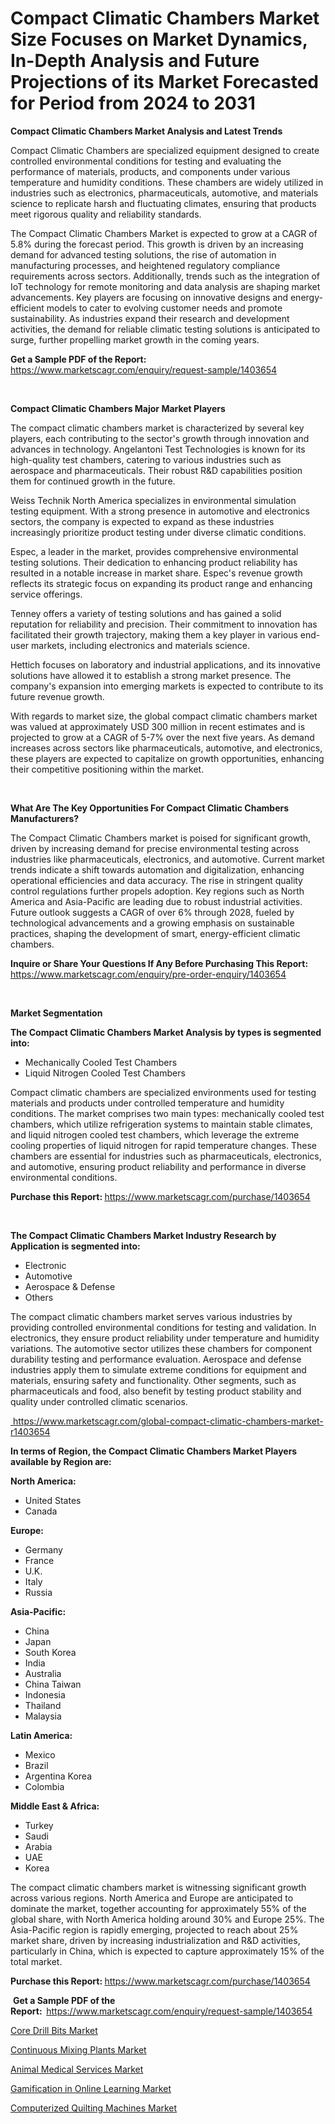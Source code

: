 <p><h1>Compact Climatic Chambers Market Size Focuses on Market Dynamics, In-Depth Analysis and Future Projections of its Market Forecasted for Period from 2024 to 2031</h1></p><p><strong>Compact Climatic Chambers Market Analysis and Latest Trends</strong></p>
<p><p>Compact Climatic Chambers are specialized equipment designed to create controlled environmental conditions for testing and evaluating the performance of materials, products, and components under various temperature and humidity conditions. These chambers are widely utilized in industries such as electronics, pharmaceuticals, automotive, and materials science to replicate harsh and fluctuating climates, ensuring that products meet rigorous quality and reliability standards.</p><p>The Compact Climatic Chambers Market is expected to grow at a CAGR of 5.8% during the forecast period. This growth is driven by an increasing demand for advanced testing solutions, the rise of automation in manufacturing processes, and heightened regulatory compliance requirements across sectors. Additionally, trends such as the integration of IoT technology for remote monitoring and data analysis are shaping market advancements. Key players are focusing on innovative designs and energy-efficient models to cater to evolving customer needs and promote sustainability. As industries expand their research and development activities, the demand for reliable climatic testing solutions is anticipated to surge, further propelling market growth in the coming years.</p></p>
<p><strong>Get a Sample PDF of the Report:&nbsp;</strong> <a href="https://www.marketscagr.com/enquiry/request-sample/1403654?utm_campaign=1186&utm_medium=2&utm_source=Github&utm_content=ia&utm_term=23102024&utm_id=compact-climatic-chambers">https://www.marketscagr.com/enquiry/request-sample/1403654</a></p>
<p>&nbsp;</p>
<p><strong>Compact Climatic Chambers Major Market Players</strong></p>
<p><p>The compact climatic chambers market is characterized by several key players, each contributing to the sector's growth through innovation and advances in technology. Angelantoni Test Technologies is known for its high-quality test chambers, catering to various industries such as aerospace and pharmaceuticals. Their robust R&D capabilities position them for continued growth in the future.</p><p>Weiss Technik North America specializes in environmental simulation testing equipment. With a strong presence in automotive and electronics sectors, the company is expected to expand as these industries increasingly prioritize product testing under diverse climatic conditions. </p><p>Espec, a leader in the market, provides comprehensive environmental testing solutions. Their dedication to enhancing product reliability has resulted in a notable increase in market share. Espec's revenue growth reflects its strategic focus on expanding its product range and enhancing service offerings.</p><p>Tenney offers a variety of testing solutions and has gained a solid reputation for reliability and precision. Their commitment to innovation has facilitated their growth trajectory, making them a key player in various end-user markets, including electronics and materials science.</p><p>Hettich focuses on laboratory and industrial applications, and its innovative solutions have allowed it to establish a strong market presence. The company's expansion into emerging markets is expected to contribute to its future revenue growth.</p><p>With regards to market size, the global compact climatic chambers market was valued at approximately USD 300 million in recent estimates and is projected to grow at a CAGR of 5-7% over the next five years. As demand increases across sectors like pharmaceuticals, automotive, and electronics, these players are expected to capitalize on growth opportunities, enhancing their competitive positioning within the market.</p></p>
<p>&nbsp;</p>
<p><strong>What Are The Key Opportunities For Compact Climatic Chambers Manufacturers?</strong></p>
<p><p>The Compact Climatic Chambers market is poised for significant growth, driven by increasing demand for precise environmental testing across industries like pharmaceuticals, electronics, and automotive. Current market trends indicate a shift towards automation and digitalization, enhancing operational efficiencies and data accuracy. The rise in stringent quality control regulations further propels adoption. Key regions such as North America and Asia-Pacific are leading due to robust industrial activities. Future outlook suggests a CAGR of over 6% through 2028, fueled by technological advancements and a growing emphasis on sustainable practices, shaping the development of smart, energy-efficient climatic chambers.</p></p>
<p><strong>Inquire or Share Your Questions If Any Before Purchasing This Report:</strong> <a href="https://www.marketscagr.com/enquiry/pre-order-enquiry/1403654?utm_campaign=1186&utm_medium=2&utm_source=Github&utm_content=ia&utm_term=23102024&utm_id=compact-climatic-chambers">https://www.marketscagr.com/enquiry/pre-order-enquiry/1403654</a></p>
<p>&nbsp;</p>
<p><strong>Market Segmentation</strong></p>
<p><strong>The Compact Climatic Chambers Market Analysis by types is segmented into:</strong></p>
<p><ul><li>Mechanically Cooled Test Chambers</li><li>Liquid Nitrogen Cooled Test Chambers</li></ul></p>
<p><p>Compact climatic chambers are specialized environments used for testing materials and products under controlled temperature and humidity conditions. The market comprises two main types: mechanically cooled test chambers, which utilize refrigeration systems to maintain stable climates, and liquid nitrogen cooled test chambers, which leverage the extreme cooling properties of liquid nitrogen for rapid temperature changes. These chambers are essential for industries such as pharmaceuticals, electronics, and automotive, ensuring product reliability and performance in diverse environmental conditions.</p></p>
<p><strong>Purchase this Report:&nbsp;</strong><a href="https://www.marketscagr.com/purchase/1403654?utm_campaign=1186&utm_medium=2&utm_source=Github&utm_content=ia&utm_term=23102024&utm_id=compact-climatic-chambers">https://www.marketscagr.com/purchase/1403654</a></p>
<p>&nbsp;</p>
<p><strong>The Compact Climatic Chambers Market Industry Research by Application is segmented into:</strong></p>
<p><ul><li>Electronic</li><li>Automotive</li><li>Aerospace & Defense</li><li>Others</li></ul></p>
<p><p>The compact climatic chambers market serves various industries by providing controlled environmental conditions for testing and validation. In electronics, they ensure product reliability under temperature and humidity variations. The automotive sector utilizes these chambers for component durability testing and performance evaluation. Aerospace and defense industries apply them to simulate extreme conditions for equipment and materials, ensuring safety and functionality. Other segments, such as pharmaceuticals and food, also benefit by testing product stability and quality under controlled climatic scenarios.</p></p>
<p><a href="https://www.marketscagr.com/global-compact-climatic-chambers-market-r1403654?utm_campaign=1186&utm_medium=2&utm_source=Github&utm_content=ia&utm_term=23102024&utm_id=compact-climatic-chambers">&nbsp;https://www.marketscagr.com/global-compact-climatic-chambers-market-r1403654</a></p>
<p><strong>In terms of Region, the Compact Climatic Chambers Market Players available by Region are:</strong></p>
<p>
    <p> <strong> North America: </strong>
        <ul>
            <li>United States</li>
            <li>Canada</li>
        </ul>
        </p> 
    <p> <strong> Europe: </strong>
        <ul>
            <li>Germany</li>
            <li>France</li>
            <li>U.K.</li>
            <li>Italy</li>
            <li>Russia</li>
        </ul>
        </p> 
    <p> <strong> Asia-Pacific: </strong>
        <ul>
            <li>China</li>
            <li>Japan</li>
            <li>South Korea</li>
            <li>India</li>
            <li>Australia</li>
            <li>China Taiwan</li>
            <li>Indonesia</li>
            <li>Thailand</li>
            <li>Malaysia</li>
        </ul>
        </p> 
    <p> <strong> Latin America: </strong>
        <ul>
            <li>Mexico</li>
            <li>Brazil</li>
            <li>Argentina Korea</li>
            <li>Colombia</li>
        </ul>
        </p> 
    <p> <strong> Middle East & Africa: </strong>
        <ul>
            <li>Turkey</li>
            <li>Saudi</li>
            <li>Arabia</li>
            <li>UAE</li>
            <li>Korea</li>
        </ul>
    </p>
    </p>
<p><p>The compact climatic chambers market is witnessing significant growth across various regions. North America and Europe are anticipated to dominate the market, together accounting for approximately 55% of the global share, with North America holding around 30% and Europe 25%. The Asia-Pacific region is rapidly emerging, projected to reach about 25% market share, driven by increasing industrialization and R&D activities, particularly in China, which is expected to capture approximately 15% of the total market.</p></p>
<p><strong>Purchase this Report: </strong><a href="https://www.marketscagr.com/purchase/1403654?utm_campaign=1186&utm_medium=2&utm_source=Github&utm_content=ia&utm_term=23102024&utm_id=compact-climatic-chambers">https://www.marketscagr.com/purchase/1403654</a></p>
<p>&nbsp;<strong>Get a Sample PDF of the Report:&nbsp;&nbsp;</strong><a href="https://www.marketscagr.com/enquiry/request-sample/1403654?utm_campaign=1186&utm_medium=2&utm_source=Github&utm_content=ia&utm_term=23102024&utm_id=compact-climatic-chambers">https://www.marketscagr.com/enquiry/request-sample/1403654</a></p>
<p><strong></strong></p>
<p><p><a href="https://issuu.com/reportprime-2/docs/core-drill-bits-market-size-2030.pp_0cb41d14188900?utm_campaign=1186&utm_medium=2&utm_source=Github&utm_content=ia&utm_term=23102024&utm_id=compact-climatic-chambers">Core Drill Bits Market</a></p><p><a href="https://github.com/AKSHATREPORTPRIME/Market-Research-Report-List-6/blob/main/continuous-mixing-plants-market.md?utm_campaign=1186&utm_medium=2&utm_source=Github&utm_content=ia&utm_term=23102024&utm_id=compact-climatic-chambers">Continuous Mixing Plants Market</a></p><p><a href="https://www.linkedin.com/pulse/regional-adaptations-global-animal-medical-services-bzxjc?utm_campaign=1186&utm_medium=2&utm_source=Github&utm_content=ia&utm_term=23102024&utm_id=compact-climatic-chambers">Animal Medical Services Market</a></p><p><a href="https://www.linkedin.com/pulse/consumer-behavior-shifts-gamification-online-learning-l49fc?utm_campaign=1186&utm_medium=2&utm_source=Github&utm_content=ia&utm_term=23102024&utm_id=compact-climatic-chambers">Gamification in Online Learning Market</a></p><p><a href="https://issuu.com/reportprime-2/docs/computerized-quilting-machines-mark_f292f3cc9202ce?utm_campaign=1186&utm_medium=2&utm_source=Github&utm_content=ia&utm_term=23102024&utm_id=compact-climatic-chambers">Computerized Quilting Machines Market</a></p></p>